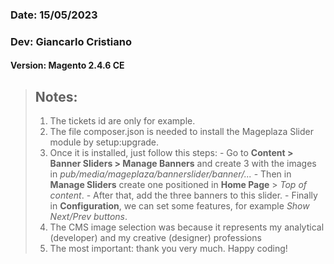 ### Date: 15/05/2023
### Dev: Giancarlo Cristiano
#### Version: Magento 2.4.6 CE

>## Notes:
> 1. The tickets id are only for example.
> 2. The file composer.json is needed to install the Mageplaza Slider module by setup:upgrade.
> 3. Once it is installed, just follow this steps:
    - Go to **Content > Banner Sliders > Manage Banners** and create 3 with the images in
    *pub/media/mageplaza/bannerslider/banner/...*
    - Then in **Manage Sliders** create one positioned in **Home Page** > *Top of content*.
    - After that, add the three banners to this slider.
    - Finally in **Configuration**, we can set some features, for example *Show Next/Prev buttons*.
> 4. The CMS image selection was because it represents my analytical (developer) and my creative (designer) professions
> 5. The most important: thank you very much. Happy coding!
